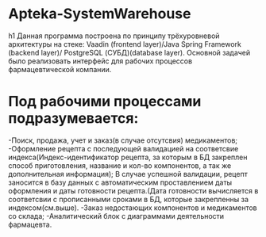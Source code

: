 # Apteka-SystemWarehouse
h1 Данная программа построена по принципу трёхуровневой архитектуры на стеке:
Vaadin (frontend layer)/Java Spring Framework (backend layer)/ PostgreSQL (СУБД)(database layer). 
Основной задачей было реализовать интерфейс для рабочих процессов фармацевтической компании. 
# Под рабочими процессами подразумевается:
-Поиск, продажа, учет и заказ(в случае отсутсвия) медикаментов;
-Оформление рецепта с последующей валидацией на соответсвие индекса(Индекс-идентификатор рецепта, за которым в БД закреплен способ приготовления,
название и кол-во компонентов, а так же дополнительная информация);
В случае успешной валидации, рецепт заносится в базу данных с автоматическим проставлением даты оформления
и даты готовности рецепта.(Дата готовности вычисляется в соответсвии с прописанными сроками в БД, которые закрепленны за индексом(см.выше).
-Заказ недостающих компонентов и медикаментов со склада;
-Аналитический блок с диаграммами деятельности фармацевта. 
